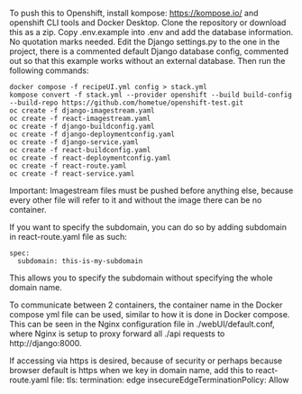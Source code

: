 To push this to Openshift, install kompose: https://kompose.io/ and openshift CLI tools and Docker Desktop.
Clone the repository or download this as a zip.
Copy .env.example into .env and add the database information. No quotation marks needed.
Edit the Django settings.py to the one in the project, there is a commented default Django database config, commented out so that this example works without an external database.
Then run the following commands:

    docker compose -f recipeUI.yml config > stack.yml
    kompose convert -f stack.yml --provider openshift --build build-config --build-repo https://github.com/hometue/openshift-test.git
    oc create -f django-imagestream.yaml
    oc create -f react-imagestream.yaml
    oc create -f django-buildconfig.yaml
    oc create -f django-deploymentconfig.yaml
    oc create -f django-service.yaml
    oc create -f react-buildconfig.yaml
    oc create -f react-deploymentconfig.yaml
    oc create -f react-route.yaml
    oc create -f react-service.yaml

Important: Imagestream files must be pushed before anything else, because every other file will refer to it and without the image there can be no container.

If you want to specify the subdomain, you can do so by adding subdomain in react-route.yaml file as such:

    spec:
      subdomain: this-is-my-subdomain
This allows you to specify the subdomain without specifying the whole domain name.

To communicate between 2 containers, the container name in the Docker compose yml file can be used, similar to how it is done in Docker compose. This can be seen in the Nginx configuration file in ./webUI/default.conf, where Nginx is setup to proxy forward all ./api requests to http://django:8000.

If accessing via https is desired, because of security or perhaps because browser default is https when we key in domain name, add this to react-route.yaml file:
    tls:
	    termination: edge
	    insecureEdgeTerminationPolicy: Allow
